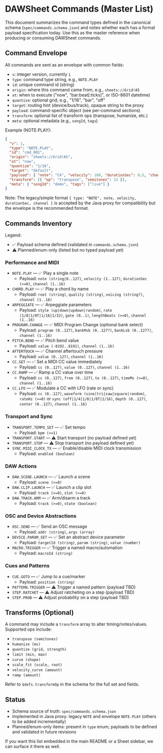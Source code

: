# DAWSheet Commands (Master List)

This document summarizes the command types defined in the canonical schema (`spec/commands.schema.json`) and notes whether each has a formal payload specification today. Use this as the master reference when producing or consuming DAWSheet commands.

## Command Envelope

All commands are sent as an envelope with common fields:

- `v`: integer version, currently `1`
- `type`: command type string, e.g., `NOTE.PLAY`
- `id`: unique command id (string)
- `origin`: where this command came from, e.g., `sheets://Grid!A5`
- `at`: when to execute ("now", "bar:beat[:ticks]", or ISO-8601 datetime)
- `quantize`: optional grid, e.g., "1/16", "bar", "off"
- `target`: routing hint (device/bus/track), opaque string to the proxy
- `payload`: command-specific object (see per-command sections)
- `transform`: optional list of transform ops (transpose, humanize, etc.)
- `meta`: optional metadata (e.g., `songId`, `tags`)

Example (NOTE.PLAY):

```json
{
  "v": 1,
  "type": "NOTE.PLAY",
  "id": "cmd_001",
  "origin": "sheets://Grid!A5",
  "at": "now",
  "quantize": "1/16",
  "target": "default",
  "payload": { "note": "C4", "velocity": 100, "durationSec": 0.5, "channel": 1 },
  "transform": [{ "op": "transpose", "semitones": 12 }],
  "meta": { "songId": "demo", "tags": ["live"] }
}
```

Note: The legacy/simple format `{ type: "NOTE", note, velocity, durationSec, channel }` is accepted by the Java proxy for compatibility but the envelope is the recommended format.

## Commands Inventory

Legend:

- ✅ Payload schema defined (validated in `commands.schema.json`)
- ⚠️ Planned/enum-only (listed but no typed payload yet)

### Performance and MIDI

- `NOTE.PLAY` — ✅ Play a single note
  - Payload: `note (string|0..127)`, `velocity (1..127)`, `durationSec (>=0)`, `channel (1..16)`
- `CHORD.PLAY` — ✅ Play a chord by name
  - Payload: `root (string)`, `quality (string)`, `voicing (string?)`, `channel (1..16)`
- `ARPEGGIATE` — ✅ Arpeggiate parameters
  - Payload: `style (up|down|updown|random)`, `rate (1/8|1/8T|1/16|1/32)`, `gate (0..1)`, `lengthBeats (>=0)`, `channel (1..16)`
- `PROGRAM.CHANGE` — ✅ MIDI Program Change (optional bank select)
  - Payload: `program (0..127)`, `bankMsb (0..127?)`, `bankLsb (0..127?)`, `channel (1..16)`
- `PITCH.BEND` — ✅ Pitch bend value
  - Payload: `value (-8192..8191)`, `channel (1..16)`
- `AFTERTOUCH` — ✅ Channel aftertouch pressure
  - Payload: `value (0..127)`, `channel (1..16)`
- `CC.SET` — ✅ Set a MIDI CC value immediately
  - Payload: `cc (0..127)`, `value (0..127)`, `channel (1..16)`
- `CC.RAMP` — ✅ Ramp a CC value over time
  - Payload: `cc (0..127)`, `from (0..127)`, `to (0..127)`, `timeMs (>=0)`, `channel (1..16)`
- `CC.LFO` — ✅ Modulate a CC with LFO (rate or sync)
  - Payload: `cc (0..127)`, `waveform (sine|tri|saw|square|random)`, `rateHz (>=0)` or `sync (off|1/4|1/8|1/8T|1/16)`, `depth (0..127)`, `center (0..127)`, `channel (1..16)`

### Transport and Sync

- `TRANSPORT.TEMPO_SET` — ✅ Set tempo
  - Payload: `bpm (>=1)`
- `TRANSPORT.START` — ⚠️ Start transport (no payload defined yet)
- `TRANSPORT.STOP` — ⚠️ Stop transport (no payload defined yet)
- `SYNC.MIDI_CLOCK_TX` — ✅ Enable/disable MIDI clock transmission
  - Payload: `enabled (boolean)`

### DAW Actions

- `DAW.SCENE.LAUNCH` — ✅ Launch a scene
  - Payload: `scene (>=0)`
- `DAW.CLIP.LAUNCH` — ✅ Launch a clip slot
  - Payload: `track (>=0)`, `slot (>=0)`
- `DAW.TRACK.ARM` — ✅ Arm/disarm a track
  - Payload: `track (>=0)`, `state (boolean)`

### OSC and Device Abstractions

- `OSC.SEND` — ✅ Send an OSC message
  - Payload: `addr (string)`, `args (array)`
- `DEVICE.PARAM_SET` — ✅ Set an abstract device parameter
  - Payload: `targetId (string)`, `param (string)`, `value (number)`
- `MACRO.TRIGGER` — ✅ Trigger a named macro/automation
  - Payload: `macroId (string)`

### Cues and Patterns

- `CUE.GOTO` — ✅ Jump to a cue/marker
  - Payload: `position (string)`
- `PATTERN.TRIGGER` — ⚠️ Trigger a named pattern (payload TBD)
- `STEP.RATCHET` — ⚠️ Adjust ratcheting on a step (payload TBD)
- `STEP.PROB` — ⚠️ Adjust probability on a step (payload TBD)

## Transforms (Optional)

A command may include a `transform` array to alter timing/notes/values. Supported ops include:

- `transpose (semitones)`
- `humanize (ms)`
- `quantize (grid, strength)`
- `limit (min, max)`
- `curve (shape)`
- `scale_fit (scale, root)`
- `velocity_curve (amount)`
- `ramp (amount)`

Refer to `$defs.transformOp` in the schema for the full set and fields.

## Status

- Schema source of truth: `spec/commands.schema.json`
- Implemented in Java proxy: legacy `NOTE` and envelope `NOTE.PLAY` (others to be added incrementally)
- Planned/enum-only items: present in `type` enum; payloads to be defined and validated in future revisions

If you want this list embedded in the main README or a Sheet sidebar, we can surface it there as well.
